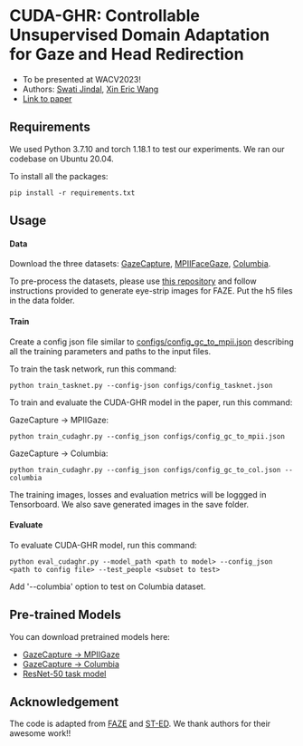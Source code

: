 
# CUDA-GHR: Controllable Unsupervised Domain Adaptation for Gaze and Head Redirection

* To be presented at WACV2023!
* Authors: [Swati Jindal](https://jswati31.github.io/), [Xin Eric Wang](https://eric-xw.github.io/)
* [Link to paper](https://arxiv.org/abs/2106.10852)

## Requirements
We used Python 3.7.10 and torch 1.18.1 to test our experiments. We ran our codebase on Ubuntu 20.04.

To install all the packages:

```setup
pip install -r requirements.txt
```



## Usage

#### Data
Download the three datasets: [GazeCapture](https://gazecapture.csail.mit.edu/), [MPIIFaceGaze](https://www.mpi-inf.mpg.de/departments/computer-vision-and-machine-learning/research/gaze-based-human-computer-interaction/its-written-all-over-your-face-full-face-appearance-based-gaze-estimation/), 
[Columbia](https://www.cs.columbia.edu/CAVE/databases/columbia_gaze/).

To pre-process the datasets, please use [this repository](https://github.com/swook/faze_preprocess) and 
follow instructions provided to generate eye-strip images for FAZE. Put the h5 files in the data folder.


#### Train

Create a config json file similar to [configs/config_gc_to_mpii.json](configs/config_gc_to_mpii.json) describing 
all the training parameters and paths to the input files.

To train the task network, run this command:

```
python train_tasknet.py --config-json configs/config_tasknet.json
```

To train and evaluate the CUDA-GHR model in the paper, run this command:

GazeCapture &rarr; MPIIGaze: 

```
python train_cudaghr.py --config_json configs/config_gc_to_mpii.json
```

GazeCapture &rarr; Columbia: 

```
python train_cudaghr.py --config_json configs/config_gc_to_col.json --columbia
```

The training images, losses and evaluation metrics will be loggged in Tensorboard. We also save generated images 
in the save folder.


#### Evaluate

To evaluate CUDA-GHR model, run this command:

```
python eval_cudaghr.py --model_path <path to model> --config_json <path to config file> --test_people <subset to test>
```

Add '--columbia' option to test on Columbia dataset.

## Pre-trained Models
You can download pretrained models here:

- [GazeCapture &rarr; MPIIGaze](https://drive.google.com/file/d/1XeJ16XHghjnr5O4V34AUEE6eoaKODsZK/view?usp=sharing)
- [GazeCapture &rarr; Columbia](https://drive.google.com/file/d/1AIWplDl0790YG9jGK0vgp82ypLwM_XLe/view?usp=sharing)
- [ResNet-50 task model](https://drive.google.com/file/d/1iS1faPkrIe8W1LiAcpvotYPhXa5RGmI-/view?usp=sharing)

## Acknowledgement
The code is adapted from [FAZE](https://github.com/NVlabs/few_shot_gaze) and [ST-ED](https://github.com/zhengyuf/STED-gaze). 
We thank authors for their awesome work!!
